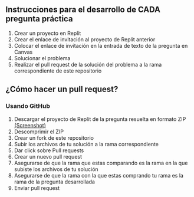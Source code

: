 ## Instrucciones para el desarrollo de CADA pregunta práctica
1. Crear un proyecto en Replit
2. Crear el enlace de invitación al proyecto de Replit anterior
3. Colocar el enlace de invitación en la entrada de texto de la pregunta en Canvas
4. Solucionar el problema
5. Realizar el pull request de la solución del problema a la rama correspondiente de este repositorio

## ¿Cómo hacer un pull request?
### Usando GitHub
1. Descargar el proyecto de Replit de la pregunta resuelta en formato ZIP [(Screenshot)](https://prnt.sc/1s1ykjm)
2. Descomprimir el ZIP
3. Crear un fork de este repositorio
4. Subir los archivos de tu solución a la rama correspondiente
5. Dar click sobre Pull requests
6. Crear un nuevo pull request
7. Asegurarse de que la rama que estas comparando es la rama en la que subiste los archivos de tu solución
8. Asegurarse de que la rama con la que estas comprando tu rama es la rama de la pregunta desarrollada
9. Enviar pull request
